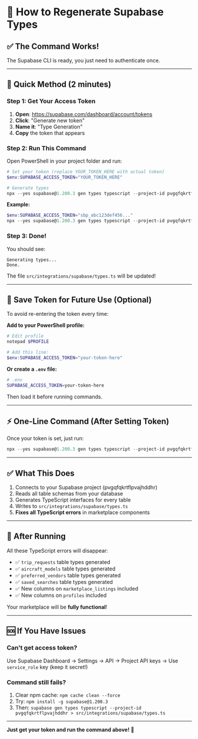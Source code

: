 # 🔄 How to Regenerate Supabase Types

## ✅ The Command Works!

The Supabase CLI is ready, you just need to authenticate once.

---

## 🎯 **Quick Method** (2 minutes)

### Step 1: Get Your Access Token

1. **Open**: https://supabase.com/dashboard/account/tokens
2. **Click**: "Generate new token"
3. **Name it**: "Type Generation"
4. **Copy** the token that appears

### Step 2: Run This Command

Open PowerShell in your project folder and run:

```powershell
# Set your token (replace YOUR_TOKEN_HERE with actual token)
$env:SUPABASE_ACCESS_TOKEN="YOUR_TOKEN_HERE"

# Generate types
npx --yes supabase@1.200.3 gen types typescript --project-id pvgqfqkrtflpvajhddhr > src/integrations/supabase/types.ts
```

**Example:**
```powershell
$env:SUPABASE_ACCESS_TOKEN="sbp_abc123def456..."
npx --yes supabase@1.200.3 gen types typescript --project-id pvgqfqkrtflpvajhddhr > src/integrations/supabase/types.ts
```

### Step 3: Done!

You should see:
```
Generating types...
Done.
```

The file `src/integrations/supabase/types.ts` will be updated!

---

## 🔐 **Save Token for Future Use** (Optional)

To avoid re-entering the token every time:

**Add to your PowerShell profile:**
```powershell
# Edit profile
notepad $PROFILE

# Add this line:
$env:SUPABASE_ACCESS_TOKEN="your-token-here"
```

**Or create a `.env` file:**
```bash
# .env
SUPABASE_ACCESS_TOKEN=your-token-here
```

Then load it before running commands.

---

## ⚡ **One-Line Command** (After Setting Token)

Once your token is set, just run:
```powershell
npx --yes supabase@1.200.3 gen types typescript --project-id pvgqfqkrtflpvajhddhr > src/integrations/supabase/types.ts
```

---

## ✅ **What This Does**

1. Connects to your Supabase project (pvgqfqkrtflpvajhddhr)
2. Reads all table schemas from your database
3. Generates TypeScript interfaces for every table
4. Writes to `src/integrations/supabase/types.ts`
5. **Fixes all TypeScript errors** in marketplace components

---

## 🎉 **After Running**

All these TypeScript errors will disappear:
- ✅ `trip_requests` table types generated
- ✅ `aircraft_models` table types generated
- ✅ `preferred_vendors` table types generated
- ✅ `saved_searches` table types generated
- ✅ New columns on `marketplace_listings` included
- ✅ New columns on `profiles` included

Your marketplace will be **fully functional**!

---

## 🆘 **If You Have Issues**

### Can't get access token?
Use Supabase Dashboard → Settings → API → Project API keys → Use `service_role` key (keep it secret!)

### Command still fails?
1. Clear npm cache: `npm cache clean --force`
2. Try: `npm install -g supabase@1.200.3`
3. Then: `supabase gen types typescript --project-id pvgqfqkrtflpvajhddhr > src/integrations/supabase/types.ts`

---

**Just get your token and run the command above!** 🚀

